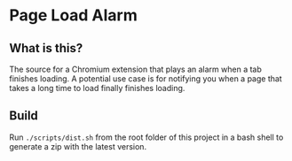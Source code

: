 # Page Load Alarm

## What is this?
The source for a Chromium extension that plays an alarm when a tab finishes loading.
A potential use case is for notifying you when a page that takes a long time to load finally finishes loading.

## Build
Run `./scripts/dist.sh` from the root folder of this project in a bash shell to generate a zip with the latest version.